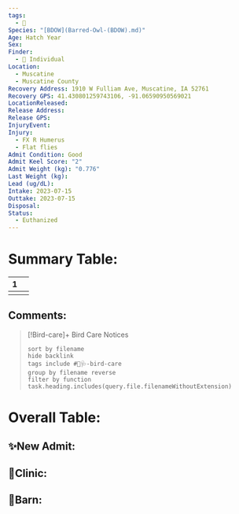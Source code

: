 ```yaml
---
tags:
  - 🦅
Species: "[BDOW](Barred-Owl-(BDOW).md)"
Age: Hatch Year
Sex: 
Finder:
  - 🧑 Individual
Location:
  - Muscatine
  - Muscatine County
Recovery Address: 1910 W Fulliam Ave, Muscatine, IA 52761
Recovery GPS: 41.430801259743106, -91.06590950569021
LocationReleased: 
Release Address: 
Release GPS: 
InjuryEvent: 
Injury:
  - FX R Humerus
  - Flat flies
Admit Condition: Good
Admit Keel Score: "2"
Admit Weight (kg): "0.776"
Last Weight (kg): 
Lead (ug/dL): 
Intake: 2023-07-15
Outtake: 2023-07-15
Disposal: 
Status:
  - Euthanized
---
```


# Summary Table:

<div><table class="dataview table-view-table"><thead class="table-view-thead"><tr class="table-view-tr-header"><th class="table-view-th"><span></span><span class="dataview small-text">1</span></th><th class="table-view-th"><span></span></th></tr></thead><tbody class="table-view-tbody"><tr><td><span></span></td><td><span></span></td></tr></tbody></table></div>

## Comments:

> [!Bird-care]+ Bird Care Notices
>   ```tasks 
>   sort by filename
>   hide backlink
>   tags include #🦅🩺-bird-care 
>   group by filename reverse
>   filter by function task.heading.includes(query.file.filenameWithoutExtension)
>   ```

# Overall Table:

## ✨New Admit:



## 🏥Clinic:



## 🏡Barn:



